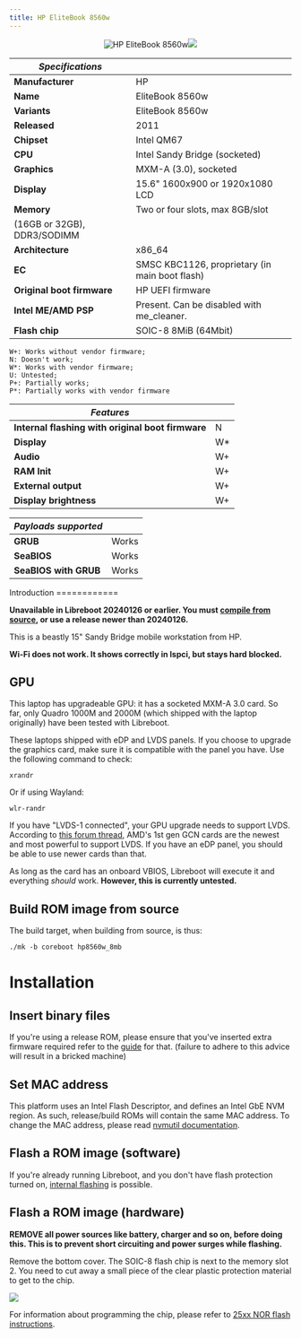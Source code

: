 ```yaml
---
title: HP EliteBook 8560w
---
```


<div class="specs">
<center>
<img tabindex=1 alt="HP EliteBook 8560w" class="p" src="https://av.libreboot.org/hp8560w/hp8560w.webp" /><span class="f"><img src="https://av.libreboot.org/hp8560w/hp8560w.webp" /></span>
</center>

| ***Specifications***       |                                                |
|----------------------------|------------------------------------------------|
| **Manufacturer**           | HP                                             |
| **Name**                   | EliteBook 8560w                                |
| **Variants**               | EliteBook 8560w                                |
| **Released**               | 2011                                           |
| **Chipset**                | Intel QM67                                     |
| **CPU**                    | Intel Sandy Bridge (socketed)                  |
| **Graphics**               | MXM-A (3.0), socketed                          |
| **Display**                | 15.6" 1600x900 or 1920x1080 LCD                |
| **Memory**                 | Two or four slots, max 8GB/slot
                               (16GB or 32GB), DDR3/SODIMM                    |
| **Architecture**           | x86_64                                         |
| **EC**                     | SMSC KBC1126, proprietary (in main boot flash) |
| **Original boot firmware** | HP UEFI firmware                               |
| **Intel ME/AMD PSP**       | Present. Can be disabled with me_cleaner.      |
| **Flash chip**             | SOIC-8 8MiB (64Mbit)                           |


```
W+: Works without vendor firmware;
N: Doesn't work;
W*: Works with vendor firmware;
U: Untested;
P+: Partially works;
P*: Partially works with vendor firmware
```

| ***Features***                                    |    |
|---------------------------------------------------|----|
| **Internal flashing with original boot firmware** | N  |
| **Display**                                       | W* |
| **Audio**                                         | W+ |
| **RAM Init**                                      | W+ |
| **External output**                               | W+ |
| **Display brightness**                            | W+ |

| ***Payloads supported***  |           |
|---------------------------|-----------|
| **GRUB**                  | Works     |
| **SeaBIOS**               | Works     |
| **SeaBIOS with GRUB**     | Works     |
</div>
Introduction
============

**Unavailable in Libreboot 20240126 or earlier. You must [compile from
source](../build/), or use a release newer than 20240126.**

This is a beastly 15" Sandy Bridge mobile workstation from HP.

**Wi-Fi does not work. It shows correctly in lspci, but stays hard blocked.**

GPU
---

This laptop has upgradeable GPU: it has a socketed MXM-A 3.0 card. So far,
only Quadro 1000M and 2000M (which shipped with the laptop originally) have
been tested with Libreboot.

These laptops shipped with eDP and LVDS panels. If you choose to upgrade the
graphics card, make sure it is compatible with the panel you have. Use the
following command to check:

	xrandr

Or if using Wayland:

	wlr-randr

If you have "LVDS-1 connected", your GPU upgrade needs to support LVDS.
According to [this forum thread](https://forums.macrumors.com/threads/2011-imac-graphics-card-upgrade.1596614/),
AMD's 1st gen GCN cards are the newest and most powerful to support LVDS.
If you have an eDP panel, you should be able to use newer cards than that.

As long as the card has an onboard VBIOS, Libreboot will execute it and
everything *should* work. **However, this is currently untested.**

Build ROM image from source
---------------------------

The build target, when building from source, is thus:

	./mk -b coreboot hp8560w_8mb

Installation
============

Insert binary files
-------------------

If you're using a release ROM, please ensure that you've inserted extra firmware
required refer to the [guide](../install/ivy_has_common) for that. (failure
to adhere to this advice will result in a bricked machine)

Set MAC address
---------------

This platform uses an Intel Flash Descriptor, and defines an Intel GbE NVM
region. As such, release/build ROMs will contain the same MAC address. To
change the MAC address, please read [nvmutil documentation](../install/nvmutil).

Flash a ROM image (software)
-----------------

If you're already running Libreboot, and you don't have flash protection
turned on, [internal flashing](../install/) is possible.

Flash a ROM image (hardware)
-----------------

**REMOVE all power sources like battery, charger and so on, before doing this.
This is to prevent short circuiting and power surges while flashing.**

Remove the bottom cover. The SOIC-8 flash chip is next to the memory slot 2.
You need to cut away a small piece of the clear plastic protection material
to get to the chip.

![](https://av.libreboot.org/hp8560w/hp8560w_chip.webp)

For information about programming the chip, please refer to [25xx NOR flash
instructions](../install/spi).
